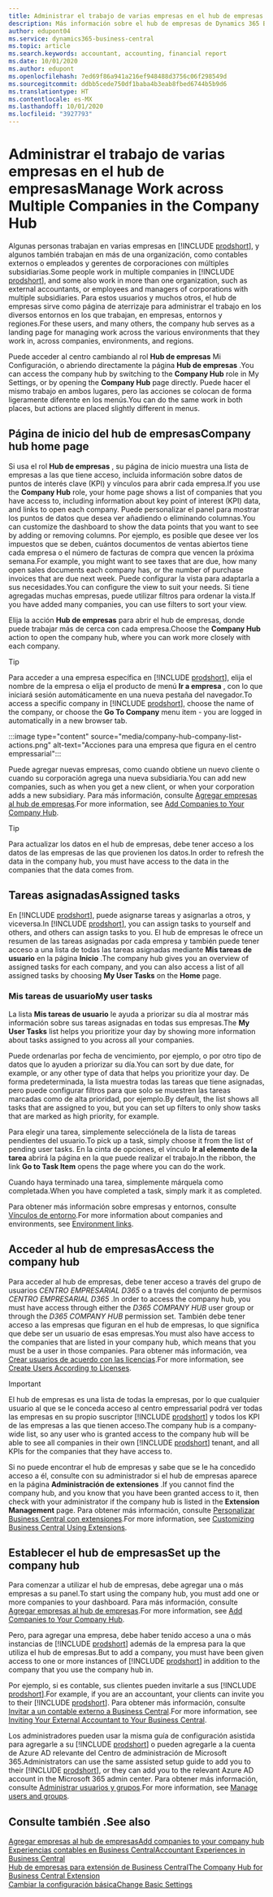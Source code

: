 ```yaml
---
title: Administrar el trabajo de varias empresas en el hub de empresas
description: Más información sobre el hub de empresas de Dynamics 365 Business Central que puede utilizar para gestionar su trabajo en varias empresas.
author: edupont04
ms.service: dynamics365-business-central
ms.topic: article
ms.search.keywords: accountant, accounting, financial report
ms.date: 10/01/2020
ms.author: edupont
ms.openlocfilehash: 7ed69f86a941a216ef948488d3756c06f298549d
ms.sourcegitcommit: ddbb5cede750df1baba4b3eab8fbed6744b5b9d6
ms.translationtype: HT
ms.contentlocale: es-MX
ms.lasthandoff: 10/01/2020
ms.locfileid: "3927793"
---
```

# <a name="manage-work-across-multiple-companies-in-the-company-hub"></a><span data-ttu-id="332c1-103">Administrar el trabajo de varias empresas en el hub de empresas</span><span class="sxs-lookup"><span data-stu-id="332c1-103">Manage Work across Multiple Companies in the Company Hub</span></span>

<span data-ttu-id="332c1-104">Algunas personas trabajan en varias empresas en [!INCLUDE [prodshort](includes/prodshort.md)], y algunos también trabajan en más de una organización, como contables externos o empleados y gerentes de corporaciones con múltiples subsidiarias.</span><span class="sxs-lookup"><span data-stu-id="332c1-104">Some people work in multiple companies in [!INCLUDE [prodshort](includes/prodshort.md)], and some also work in more than one organization, such as external accountants, or employees and managers of corporations with multiple subsidiaries.</span></span> <span data-ttu-id="332c1-105">Para estos usuarios y muchos otros, el hub de empresas sirve como página de aterrizaje para administrar el trabajo en los diversos entornos en los que trabajan, en empresas, entornos y regiones.</span><span class="sxs-lookup"><span data-stu-id="332c1-105">For these users, and many others, the company hub serves as a landing page for managing work across the various environments that they work in, across companies, environments, and regions.</span></span>  

<span data-ttu-id="332c1-106">Puede acceder al centro cambiando al rol **Hub de empresas** Mi Configuración, o abriendo directamente la página **Hub de empresas** .</span><span class="sxs-lookup"><span data-stu-id="332c1-106">You can access the company hub by switching to the **Company Hub** role in My Settings, or by opening the **Company Hub** page directly.</span></span> <span data-ttu-id="332c1-107">Puede hacer el mismo trabajo en ambos lugares, pero las acciones se colocan de forma ligeramente diferente en los menús.</span><span class="sxs-lookup"><span data-stu-id="332c1-107">You can do the same work in both places, but actions are placed slightly different in menus.</span></span>  

## <a name="company-hub-home-page"></a><span data-ttu-id="332c1-108">Página de inicio del hub de empresas</span><span class="sxs-lookup"><span data-stu-id="332c1-108">Company hub home page</span></span>

<span data-ttu-id="332c1-109">Si usa el rol **Hub de empresas** , su página de inicio muestra una lista de empresas a las que tiene acceso, incluida información sobre datos de puntos de interés clave (KPI) y vínculos para abrir cada empresa.</span><span class="sxs-lookup"><span data-stu-id="332c1-109">If you use the **Company Hub** role, your home page shows a list of companies that you have access to, including information about key point of interest (KPI) data, and links to open each company.</span></span> <span data-ttu-id="332c1-110">Puede personalizar el panel para mostrar los puntos de datos que desea ver añadiendo o eliminando columnas.</span><span class="sxs-lookup"><span data-stu-id="332c1-110">You can customize the dashboard to show the data points that you want to see by adding or removing columns.</span></span> <span data-ttu-id="332c1-111">Por ejemplo, es posible que desee ver los impuestos que se deben, cuántos documentos de ventas abiertos tiene cada empresa o el número de facturas de compra que vencen la próxima semana.</span><span class="sxs-lookup"><span data-stu-id="332c1-111">For example, you might want to see taxes that are due, how many open sales documents each company has, or the number of purchase invoices that are due next week.</span></span> <span data-ttu-id="332c1-112">Puede configurar la vista para adaptarla a sus necesidades.</span><span class="sxs-lookup"><span data-stu-id="332c1-112">You can configure the view to suit your needs.</span></span> <span data-ttu-id="332c1-113">Si tiene agregadas muchas empresas, puede utilizar filtros para ordenar la vista.</span><span class="sxs-lookup"><span data-stu-id="332c1-113">If you have added many companies, you can use filters to sort your view.</span></span>  

<span data-ttu-id="332c1-114">Elija la acción **Hub de empresas** para abrir el hub de empresas, donde puede trabajar más de cerca con cada empresa.</span><span class="sxs-lookup"><span data-stu-id="332c1-114">Choose the **Company Hub** action to open the company hub, where you can work more closely with each company.</span></span>  

> [!TIP]
> <span data-ttu-id="332c1-115">Para acceder a una empresa específica en [!INCLUDE [prodshort](includes/prodshort.md)], elija el nombre de la empresa o elija el producto de menú **Ir a empresa** , con lo que iniciará sesión automáticamente en una nueva pestaña del navegador.</span><span class="sxs-lookup"><span data-stu-id="332c1-115">To access a specific company in [!INCLUDE [prodshort](includes/prodshort.md)], choose the name of the company, or choose the **Go To Company** menu item - you are logged in automatically in a new browser tab.</span></span>

:::image type="content" source="media/company-hub-company-list-actions.png" alt-text="Acciones para una empresa que figura en el centro empressarial":::

<span data-ttu-id="332c1-117">Puede agregar nuevas empresas, como cuando obtiene un nuevo cliente o cuando su corporación agrega una nueva subsidiaria.</span><span class="sxs-lookup"><span data-stu-id="332c1-117">You can add new companies, such as when you get a new client, or when your corporation adds a new subsidiary.</span></span> <span data-ttu-id="332c1-118">Para más información, consulte [Agregar empresas al hub de empresas](company-hub-add-company.md).</span><span class="sxs-lookup"><span data-stu-id="332c1-118">For more information, see [Add Companies to Your Company Hub](company-hub-add-company.md).</span></span>  

> [!TIP]
> <span data-ttu-id="332c1-119">Para actualizar los datos en el hub de empresas, debe tener acceso a los datos de las empresas de las que provienen los datos.</span><span class="sxs-lookup"><span data-stu-id="332c1-119">In order to refresh the data in the company hub, you must have access to the data in the companies that the data comes from.</span></span>

<!--## Company details

In the **Company Hub** page, you can see more information about each company by choosing the name of the company that you want to learn more about. This opens the **Company Details** pane, where you can see additional information, such as the following:  

* Cash account balances  
* Cash flow forecast  
* Overdue purchase invoices  
* Overdue sales invoices  

> [!TIP]
> You can launch predefined Excel workbooks from the **Reports** tab in the ribbon. These Excel workbooks are designed as ready-to-print key financial statements and reports, but you can also modify them to fit your needs. For more information, see [Analyzing Financial Statements in Microsoft Excel](finance-analyze-excel.md).  

Otherwise, close the details pane and continue to the next company.  -->

## <a name="assigned-tasks"></a><span data-ttu-id="332c1-120">Tareas asignadas</span><span class="sxs-lookup"><span data-stu-id="332c1-120">Assigned tasks</span></span>

<span data-ttu-id="332c1-121">En [!INCLUDE [prodshort](includes/prodshort.md)], puede asignarse tareas y asignarlas a otros, y viceversa.</span><span class="sxs-lookup"><span data-stu-id="332c1-121">In [!INCLUDE [prodshort](includes/prodshort.md)], you can assign tasks to yourself and others, and others can assign tasks to you.</span></span> <span data-ttu-id="332c1-122">El hub de empresas le ofrece un resumen de las tareas asignadas por cada empresa y también puede tener acceso a una lista de todas las tareas asignadas mediante **Mis tareas de usuario** en la página **Inicio** .</span><span class="sxs-lookup"><span data-stu-id="332c1-122">The company hub gives you an overview of assigned tasks for each company, and you can also access a list of all assigned tasks by choosing **My User Tasks** on the **Home** page.</span></span>  

<!--In the client company, you also have cues that call out tasks assigned to you in this particular client.  -->

### <a name="my-user-tasks"></a><span data-ttu-id="332c1-123">Mis tareas de usuario</span><span class="sxs-lookup"><span data-stu-id="332c1-123">My user tasks</span></span>

<span data-ttu-id="332c1-124">La lista **Mis tareas de usuario** le ayuda a priorizar su día al mostrar más información sobre sus tareas asignadas en todas sus empresas.</span><span class="sxs-lookup"><span data-stu-id="332c1-124">The **My User Tasks** list helps you prioritize your day by showing more information about tasks assigned to you across all your companies.</span></span>  

<span data-ttu-id="332c1-125">Puede ordenarlas por fecha de vencimiento, por ejemplo, o por otro tipo de datos que lo ayuden a priorizar su día.</span><span class="sxs-lookup"><span data-stu-id="332c1-125">You can sort by due date, for example, or any other type of data that helps you prioritize your day.</span></span> <span data-ttu-id="332c1-126">De forma predeterminada, la lista muestra todas las tareas que tiene asignadas, pero puede configurar filtros para que solo se muestren las tareas marcadas como de alta prioridad, por ejemplo.</span><span class="sxs-lookup"><span data-stu-id="332c1-126">By default, the list shows all tasks that are assigned to you, but you can set up filters to only show tasks that are marked as high priority, for example.</span></span>  

<span data-ttu-id="332c1-127">Para elegir una tarea, simplemente selecciónela de la lista de tareas pendientes del usuario.</span><span class="sxs-lookup"><span data-stu-id="332c1-127">To pick up a task, simply choose it from the list of pending user tasks.</span></span> <span data-ttu-id="332c1-128">En la cinta de opciones, el vínculo **Ir al elemento de la tarea** abrirá la página en la que puede realizar el trabajo.</span><span class="sxs-lookup"><span data-stu-id="332c1-128">In the ribbon, the link **Go to Task Item** opens the page where you can do the work.</span></span>  

<span data-ttu-id="332c1-129">Cuando haya terminado una tarea, simplemente márquela como completada.</span><span class="sxs-lookup"><span data-stu-id="332c1-129">When you have completed a task, simply mark it as completed.</span></span>  

<span data-ttu-id="332c1-130">Para obtener más información sobre empresas y entornos, consulte [Vínculos de entorno](company-hub-add-company.md#environment-links).</span><span class="sxs-lookup"><span data-stu-id="332c1-130">For more information about companies and environments, see [Environment links](company-hub-add-company.md#environment-links).</span></span>  

## <a name="access-the-company-hub"></a><span data-ttu-id="332c1-131">Acceder al hub de empresas</span><span class="sxs-lookup"><span data-stu-id="332c1-131">Access the company hub</span></span>

<span data-ttu-id="332c1-132">Para acceder al hub de empresas, debe tener acceso a través del grupo de usuarios *CENTRO EMPRESARIAL D365* o a través del conjunto de permisos *CENTRO EMPRESARIAL D365* .</span><span class="sxs-lookup"><span data-stu-id="332c1-132">In order to access the company hub, you must have access through either the *D365 COMPANY HUB* user group or through the *D365 COMPANY HUB*  permission set.</span></span> <span data-ttu-id="332c1-133">También debe tener acceso a las empresas que figuran en el hub de empresas, lo que significa que debe ser un usuario de esas empresas.</span><span class="sxs-lookup"><span data-stu-id="332c1-133">You must also have access to the companies that are listed in your company hub, which means that you must be a user in those companies.</span></span> <span data-ttu-id="332c1-134">Para obtener más información, vea [Crear usuarios de acuerdo con las licencias](ui-how-users-permissions.md).</span><span class="sxs-lookup"><span data-stu-id="332c1-134">For more information, see [Create Users According to Licenses](ui-how-users-permissions.md).</span></span>  

> [!IMPORTANT]
> <span data-ttu-id="332c1-135">El hub de empresas es una lista de todas la empresas, por lo que cualquier usuario al que se le conceda acceso al centro empressarial podrá ver todas las empresas en su propio suscriptor [!INCLUDE [prodshort](includes/prodshort.md)] y todos los KPI de las empresas a las que tienen acceso.</span><span class="sxs-lookup"><span data-stu-id="332c1-135">The company hub is a company-wide list, so any user who is granted access to the company hub will be able to see all companies in their own [!INCLUDE [prodshort](includes/prodshort.md)] tenant, and all KPIs for the companies that they have access to.</span></span>

<span data-ttu-id="332c1-136">Si no puede encontrar el hub de empresas y sabe que se le ha concedido acceso a él, consulte con su administrador si el hub de empresas aparece en la página **Administración de extensiones** .</span><span class="sxs-lookup"><span data-stu-id="332c1-136">If you cannot find the company hub, and you know that you have been granted access to it, then check with your administrator if the company hub is listed in the **Extension Management** page.</span></span> <span data-ttu-id="332c1-137">Para obtener más información, consulte [Personalizar Business Central con extensiones](ui-extensions.md).</span><span class="sxs-lookup"><span data-stu-id="332c1-137">For more information, see [Customizing Business Central Using Extensions](ui-extensions.md).</span></span>  

## <a name="set-up-the-company-hub"></a><span data-ttu-id="332c1-138">Establecer el hub de empresas</span><span class="sxs-lookup"><span data-stu-id="332c1-138">Set up the company hub</span></span>

<span data-ttu-id="332c1-139">Para comenzar a utilizar el hub de empresas, debe agregar una o más empresas a su panel.</span><span class="sxs-lookup"><span data-stu-id="332c1-139">To start using the company hub, you must add one or more companies to your dashboard.</span></span> <span data-ttu-id="332c1-140">Para más información, consulte [Agregar empresas al hub de empresas](company-hub-add-company.md).</span><span class="sxs-lookup"><span data-stu-id="332c1-140">For more information, see [Add Companies to Your Company Hub](company-hub-add-company.md).</span></span>  

<span data-ttu-id="332c1-141">Pero, para agregar una empresa, debe haber tenido acceso a una o más instancias de [!INCLUDE [prodshort](includes/prodshort.md)] además de la empresa para la que utiliza el hub de empresas.</span><span class="sxs-lookup"><span data-stu-id="332c1-141">But to add a company, you must have been given access to one or more instances of [!INCLUDE [prodshort](includes/prodshort.md)] in addition to the company that you use the company hub in.</span></span>  

<span data-ttu-id="332c1-142">Por ejemplo, si es contable, sus clientes pueden invitarle a sus [!INCLUDE [prodshort](includes/prodshort.md)].</span><span class="sxs-lookup"><span data-stu-id="332c1-142">For example, if you are an accountant, your clients can invite you to their [!INCLUDE [prodshort](includes/prodshort.md)].</span></span> <span data-ttu-id="332c1-143">Para obtener más información, consulte [Invitar a un contable externo a Business Central](finance-accounting.md#inviteaccountant).</span><span class="sxs-lookup"><span data-stu-id="332c1-143">For more information, see [Inviting Your External Accountant to Your Business Central](finance-accounting.md#inviteaccountant).</span></span>  

<span data-ttu-id="332c1-144">Los administradores pueden usar la misma guía de configuración asistida para agregarle a su [!INCLUDE [prodshort](includes/prodshort.md)] o pueden agregarle a la cuenta de Azure AD relevante del Centro de administración de Microsoft 365.</span><span class="sxs-lookup"><span data-stu-id="332c1-144">Administrators can use the same assisted setup guide to add you to their [!INCLUDE [prodshort](includes/prodshort.md)], or they can add you to the relevant Azure AD account in the Microsoft 365 admin center.</span></span> <span data-ttu-id="332c1-145">Para obtener más información, consulte [Administrar usuarios y grupos](/microsoft-365/admin/add-users/?view=o365-worldwide&preserve-view=true).</span><span class="sxs-lookup"><span data-stu-id="332c1-145">For more information, see [Manage users and groups](/microsoft-365/admin/add-users/?view=o365-worldwide&preserve-view=true).</span></span>  

## <a name="see-also"></a><span data-ttu-id="332c1-146">Consulte también .</span><span class="sxs-lookup"><span data-stu-id="332c1-146">See also</span></span>

[<span data-ttu-id="332c1-147">Agregar empresas al hub de empresas</span><span class="sxs-lookup"><span data-stu-id="332c1-147">Add companies to your company hub</span></span>](company-hub-add-company.md)  
[<span data-ttu-id="332c1-148">Experiencias contables en Business Central</span><span class="sxs-lookup"><span data-stu-id="332c1-148">Accountant Experiences in Business Central</span></span>](finance-accounting.md)  
[<span data-ttu-id="332c1-149">Hub de empresas para extensión de Business Central</span><span class="sxs-lookup"><span data-stu-id="332c1-149">The Company Hub for Business Central Extension</span></span>](ui-extensions-company-hub.md)  
[<span data-ttu-id="332c1-150">Cambiar la configuración básica</span><span class="sxs-lookup"><span data-stu-id="332c1-150">Change Basic Settings</span></span>](ui-change-basic-settings.md)  
